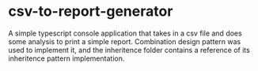 # csv-to-report-generator

A simple typescript console application that takes in a csv file and does some analysis to print a simple report.
Combination design pattern was used to implement it, and the inheritence folder contains a reference of its inheritence pattern implementation. 
